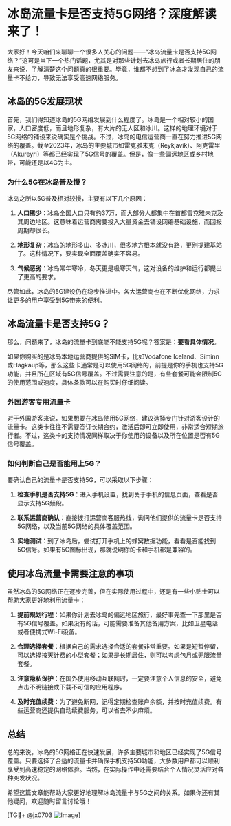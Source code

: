 # 冰岛流量卡是否支持5G网络？深度解读来了！

大家好！今天咱们来聊聊一个很多人关心的问题——“冰岛流量卡是否支持5G网络？”这可是当下一个热门话题，尤其是对那些计划去冰岛旅行或者长期居住的朋友来说，了解清楚这个问题真的很重要。毕竟，谁都不想到了冰岛才发现自己的流量卡不给力，导致无法享受高速网络服务。

## 冰岛的5G发展现状

首先，我们得知道冰岛的5G网络发展到什么程度了。冰岛是一个相对较小的国家，人口密度低，而且地形复杂，有大片的无人区和冰川。这样的地理环境对于5G网络的铺设来说确实是个挑战。不过，冰岛的电信运营商一直在努力推进5G网络的覆盖。截至2023年，冰岛的主要城市如雷克雅未克（Reykjavik）、阿克雷里（Akureyri）等都已经实现了5G信号的覆盖。但是，像一些偏远地区或乡村地带，可能还是以4G为主。

### 为什么5G在冰岛普及慢？

冰岛之所以5G普及相对较慢，主要有以下几个原因：

1. **人口稀少**：冰岛全国人口只有约37万，而大部分人都集中在首都雷克雅未克及其周边地区。这意味着运营商需要投入大量资金去铺设网络基础设施，而回报周期却很长。
   
2. **地形复杂**：冰岛的地形多山、多冰川，很多地方根本就没有路，更别提建基站了。这种情况下，要实现全面覆盖确实不容易。

3. **气候恶劣**：冰岛常年寒冷，冬天更是极寒天气，这对设备的维护和运行都提出了更高的要求。

尽管如此，冰岛的5G建设仍在稳步推进中。各大运营商也在不断优化网络，力求让更多的用户享受到5G带来的便利。

## 冰岛流量卡是否支持5G？

那么，问题来了，冰岛的流量卡到底能不能支持5G呢？答案是：**要看具体情况**。

如果你购买的是冰岛本地运营商提供的SIM卡，比如Vodafone Iceland、Siminn或Hagkaup等，那么这些卡通常是可以使用5G网络的，前提是你的手机也支持5G功能，并且所在区域有5G信号覆盖。不过需要注意的是，有些套餐可能会限制5G的使用范围或速度，具体条款可以在购买时仔细阅读。

### 外国游客专用流量卡

对于外国游客来说，如果想要在冰岛使用5G网络，建议选择专门针对游客设计的流量卡。这类卡往往不需要签订长期合约，激活后即可立即使用，非常适合短期旅行者。不过，这类卡的支持情况同样取决于你使用的设备以及所在位置是否有5G信号覆盖。

### 如何判断自己是否能用上5G？

要确认自己的流量卡是否支持5G，可以采取以下步骤：

1. **检查手机是否支持5G**：进入手机设置，找到关于手机的信息页面，查看是否显示支持5G频段。
   
2. **联系运营商确认**：直接拨打运营商客服热线，询问他们提供的流量卡是否支持5G网络，以及当前5G网络的具体覆盖范围。

3. **实地测试**：到了冰岛后，尝试打开手机上的蜂窝数据功能，看看是否能找到5G信号。如果有5G图标出现，那就说明你的卡和手机都是兼容的。

## 使用冰岛流量卡需要注意的事项

虽然冰岛的5G网络正在逐步完善，但在实际使用过程中，还是有一些小贴士可以帮助大家更好地利用流量卡：

1. **提前规划行程**：如果你计划去冰岛的偏远地区旅行，最好事先查一下那里是否有5G信号覆盖。如果没有的话，可能需要准备其他备用方案，比如卫星电话或者便携式Wi-Fi设备。

2. **合理选择套餐**：根据自己的需求选择合适的套餐非常重要。如果是短暂停留，可以选择按天计费的小型套餐；如果是长期居住，则可以考虑包月或无限流量套餐。

3. **注意隐私保护**：在国外使用移动互联网时，一定要注意个人信息的安全，避免点击不明链接或下载不可信的应用程序。

4. **及时充值续费**：为了避免断网，记得定期检查账户余额，并按时充值续费。有些运营商还提供自动续费服务，可以省去不少麻烦。

## 总结

总的来说，冰岛的5G网络正在快速发展，许多主要城市和地区已经实现了5G信号覆盖。只要选择了合适的流量卡并确保手机支持5G功能，大多数用户都可以顺利享受到高速稳定的网络体验。当然，在实际操作中还需要结合个人情况灵活应对各种突发状况。

希望这篇文章能帮助大家更好地理解冰岛流量卡与5G之间的关系。如果你还有其他疑问，欢迎随时留言讨论哦！

[TG💪+ @jx0703 ![Image](https://github.com/user-attachments/assets/dbca1d08-cadb-493c-b0ec-ad6f7a83f270)]